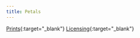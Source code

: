```yaml
---
title: Petals
---
```

[Prints](https://pixels.com/featured/petals-brady-lane.html){:target="_blank"}
[Licensing](https://licensing.pixels.com/featured/petals-brady-lane.html){:target="_blank"}